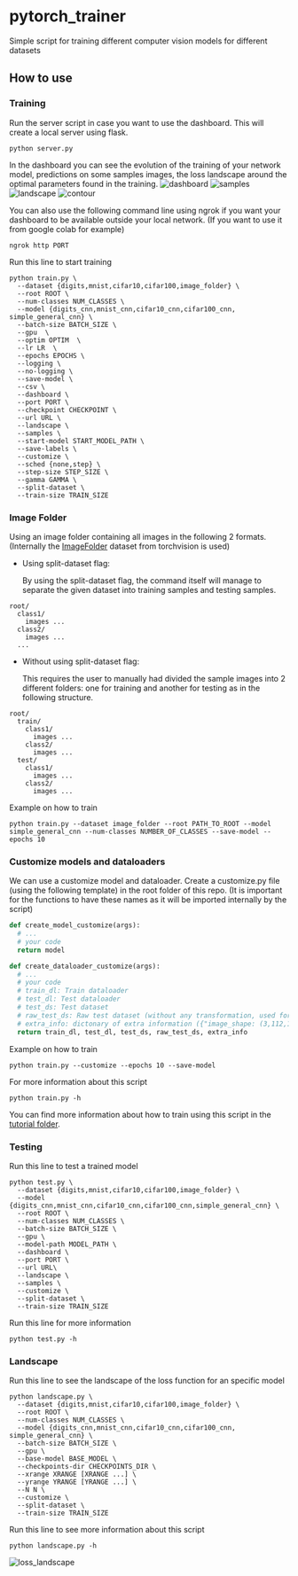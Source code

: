 # pytorch_trainer

Simple script for training different computer vision models for different datasets

## How to use

### Training

Run the server script in case you want to use the dashboard. This will create a local server using flask.

```
python server.py
```

In the dashboard you can see the evolution of the training of your network model, predictions on some samples images, the loss landscape around the optimal parameters found in the training.
![dashboard](samples/dashboard.png?raw=true "Dashboard")
![samples](samples/samples.png?raw=true "Samples")
![landscape](samples/loss_landscape.png?raw=true "Landscape")
![contour](samples/contour.png?raw=true "Contour")

You can also use the following command line using ngrok if you want your dashboard to be available outside your local network. (If you want to use it from google colab for example)

```
ngrok http PORT
```

Run this line to start training

```
python train.py \
  --dataset {digits,mnist,cifar10,cifar100,image_folder} \
  --root ROOT \
  --num-classes NUM_CLASSES \
  --model {digits_cnn,mnist_cnn,cifar10_cnn,cifar100_cnn, simple_general_cnn} \
  --batch-size BATCH_SIZE \
  --gpu  \
  --optim OPTIM  \
  --lr LR  \
  --epochs EPOCHS \
  --logging \
  --no-logging \
  --save-model \
  --csv \
  --dashboard \
  --port PORT \
  --checkpoint CHECKPOINT \
  --url URL \
  --landscape \
  --samples \
  --start-model START_MODEL_PATH \
  --save-labels \
  --customize \
  --sched {none,step} \
  --step-size STEP_SIZE \
  --gamma GAMMA \
  --split-dataset \
  --train-size TRAIN_SIZE
```

### Image Folder

Using an image folder containing all images in the following 2 formats. (Internally the [ImageFolder](https://pytorch.org/vision/main/generated/torchvision.datasets.ImageFolder.html) dataset from torchvision is used)

- Using split-dataset flag:

  By using the split-dataset flag, the command itself will manage to separate the given dataset into training samples and testing samples.

```
root/
  class1/
    images ...
  class2/
    images ...
  ...
```

- Without using split-dataset flag:

  This requires the user to manually had divided the sample images into 2 different folders: one for training and another for testing as in the following structure.

```
root/
  train/
    class1/
      images ...
    class2/
      images ...
  test/
    class1/
      images ...
    class2/
      images ...
```

Example on how to train

```
python train.py --dataset image_folder --root PATH_TO_ROOT --model simple_general_cnn --num-classes NUMBER_OF_CLASSES --save-model --epochs 10
```

### Customize models and dataloaders

We can use a customize model and dataloader. Create a customize.py file (using the following template) in the root folder of this repo. (It is important for the functions to have these names as it will be imported internally by the script)

```python
def create_model_customize(args):
  # ...
  # your code
  return model

def create_dataloader_customize(args):
  # ...
  # your code
  # train_dl: Train dataloader
  # test_dl: Test dataloader
  # test_ds: Test dataset
  # raw_test_ds: Raw test dataset (without any transformation, used for the samples)
  # extra_info: dictonary of extra information ({"image_shape: (3,112,112), "labels": ["LABEL1","LABEL2",...]})
  return train_dl, test_dl, test_ds, raw_test_ds, extra_info
```

Example on how to train

```
python train.py --customize --epochs 10 --save-model
```

For more information about this script

```
python train.py -h
```

You can find more information about how to train using this script in the [tutorial folder](https://github.com/elvin-mark/pytorch_trainer/tree/main/tutorial).

### Testing

Run this line to test a trained model

```
python test.py \
  --dataset {digits,mnist,cifar10,cifar100,image_folder} \
  --model {digits_cnn,mnist_cnn,cifar10_cnn,cifar100_cnn,simple_general_cnn} \
  --root ROOT \
  --num-classes NUM_CLASSES \
  --batch-size BATCH_SIZE \
  --gpu \
  --model-path MODEL_PATH \
  --dashboard \
  --port PORT \
  --url URL\
  --landscape \
  --samples \
  --customize \
  --split-dataset \
  --train-size TRAIN_SIZE
```

Run this line for more information

```
python test.py -h
```

### Landscape

Run this line to see the landscape of the loss function for an specific model

```
python landscape.py \
  --dataset {digits,mnist,cifar10,cifar100,image_folder} \
  --root ROOT \
  --num-classes NUM_CLASSES \
  --model {digits_cnn,mnist_cnn,cifar10_cnn,cifar100_cnn, simple_general_cnn} \
  --batch-size BATCH_SIZE \
  --gpu \
  --base-model BASE_MODEL \
  --checkpoints-dir CHECKPOINTS_DIR \
  --xrange XRANGE [XRANGE ...] \
  --yrange YRANGE [YRANGE ...] \
  --N N \
  --customize \
  --split-dataset \
  --train-size TRAIN_SIZE
```

Run this line to see more information about this script

```
python landscape.py -h
```

![loss_landscape](samples/loss_landscape.png?raw=true "Loss Landscape")
